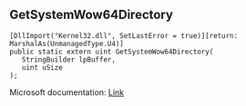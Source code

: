## GetSystemWow64Directory

```
[DllImport("Kernel32.dll", SetLastError = true)][return: MarshalAs(UnmanagedType.U4)]
public static extern uint GetSystemWow64Directory(
   StringBuilder lpBuffer,
   uint uSize
);
```

Microsoft documentation: [Link](https://learn.microsoft.com/en-us/windows/win32/api/wow64apiset/nf-wow64apiset-getsystemwow64directorya)

